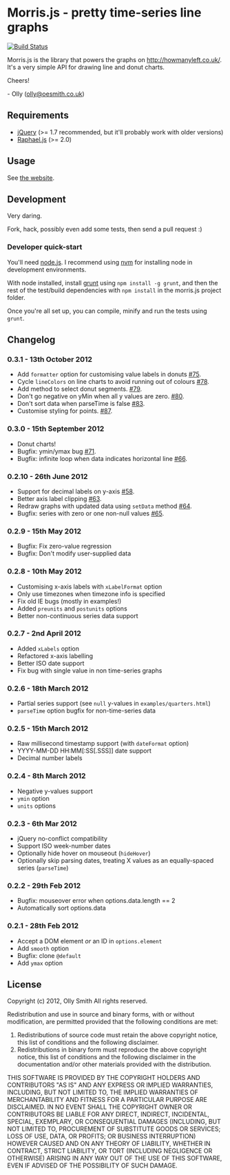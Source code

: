 # Morris.js - pretty time-series line graphs

[![Build Status](https://secure.travis-ci.org/oesmith/morris.js.png?branch=master)](http://travis-ci.org/oesmith/morris.js)

Morris.js is the library that powers the graphs on http://howmanyleft.co.uk/.
It's a very simple API for drawing line and donut charts.

Cheers!

\- Olly (olly@oesmith.co.uk)

## Requirements

- [jQuery](http://jquery.com/) (>= 1.7 recommended, but it'll probably work with older versions)
- [Raphael.js](http://raphaeljs.com/) (>= 2.0)

## Usage

See [the website](http://oesmith.github.com/morris.js/).

## Development

Very daring.

Fork, hack, possibly even add some tests, then send a pull request :)

### Developer quick-start

You'll need [node.js](https://nodejs.org).  I recommend using
[nvm](https://github.com/creationix/nvm) for installing node in
development environments.

With node installed, install [grunt](https://github.com/cowboy/grunt) using
`npm install -g grunt`, and then the rest of the test/build dependencies
with `npm install` in the morris.js project folder.

Once you're all set up, you can compile, minify and run the tests using `grunt`.

## Changelog

### 0.3.1 - 13th October 2012

- Add `formatter` option for customising value labels in donuts [#75](https://github.com/oesmith/morris.js/issues/75).
- Cycle `lineColors` on line charts to avoid running out of colours [#78](https://github.com/oesmith/morris.js/issues/78).
- Add method to select donut segments. [#79](https://github.com/oesmith/morris.js/issues/79).
- Don't go negative on yMin when all y values are zero. [#80](https://github.com/oesmith/morris.js/issues/80).
- Don't sort data when parseTime is false [#83](https://github.com/oesmith/morris.js/issues/83).
- Customise styling for points. [#87](https://github.com/oesmith/morris.js/issues/87).

### 0.3.0 - 15th September 2012

- Donut charts!
- Bugfix: ymin/ymax bug [#71](https://github.com/oesmith/morris.js/issues/71).
- Bugfix: infinite loop when data indicates horizontal line [#66](https://github.com/oesmith/morris.js/issues/66).

### 0.2.10 - 26th June 2012

- Support for decimal labels on y-axis [#58](https://github.com/oesmith/morris.js/issues/58).
- Better axis label clipping [#63](https://github.com/oesmith/morris.js/issues/63).
- Redraw graphs with updated data using `setData` method [#64](https://github.com/oesmith/morris.js/issues/64).
- Bugfix: series with zero or one non-null values [#65](https://github.com/oesmith/morris.js/issues/65).

### 0.2.9 - 15th May 2012

- Bugfix: Fix zero-value regression
- Bugfix: Don't modify user-supplied data

### 0.2.8 - 10th May 2012

- Customising x-axis labels with `xLabelFormat` option
- Only use timezones when timezone info is specified
- Fix old IE bugs (mostly in examples!)
- Added `preunits` and `postunits` options
- Better non-continuous series data support

### 0.2.7 - 2nd April 2012

- Added `xLabels` option
- Refactored x-axis labelling
- Better ISO date support
- Fix bug with single value in non time-series graphs

### 0.2.6 - 18th March 2012

- Partial series support (see `null` y-values in `examples/quarters.html`)
- `parseTime` option bugfix for non-time-series data

### 0.2.5 - 15th March 2012

- Raw millisecond timestamp support (with `dateFormat` option)
- YYYY-MM-DD HH:MM[:SS[.SSS]] date support
- Decimal number labels

### 0.2.4 - 8th March 2012

- Negative y-values support
- `ymin` option
- `units` options

### 0.2.3 - 6th Mar 2012

- jQuery no-conflict compatibility
- Support ISO week-number dates
- Optionally hide hover on mouseout (`hideHover`)
- Optionally skip parsing dates, treating X values as an equally-spaced series (`parseTime`)

### 0.2.2 - 29th Feb 2012

- Bugfix: mouseover error when options.data.length == 2
- Automatically sort options.data

### 0.2.1 - 28th Feb 2012

- Accept a DOM element *or* an ID in `options.element`
- Add `smooth` option
- Bugfix: clone `@default`
- Add `ymax` option

## License

Copyright (c) 2012, Olly Smith
All rights reserved.

Redistribution and use in source and binary forms, with or without
modification, are permitted provided that the following conditions are met:

1. Redistributions of source code must retain the above copyright notice, this
   list of conditions and the following disclaimer.
2. Redistributions in binary form must reproduce the above copyright notice,
   this list of conditions and the following disclaimer in the documentation
   and/or other materials provided with the distribution.

THIS SOFTWARE IS PROVIDED BY THE COPYRIGHT HOLDERS AND CONTRIBUTORS "AS IS" AND
ANY EXPRESS OR IMPLIED WARRANTIES, INCLUDING, BUT NOT LIMITED TO, THE IMPLIED
WARRANTIES OF MERCHANTABILITY AND FITNESS FOR A PARTICULAR PURPOSE ARE
DISCLAIMED. IN NO EVENT SHALL THE COPYRIGHT OWNER OR CONTRIBUTORS BE LIABLE FOR
ANY DIRECT, INDIRECT, INCIDENTAL, SPECIAL, EXEMPLARY, OR CONSEQUENTIAL DAMAGES
(INCLUDING, BUT NOT LIMITED TO, PROCUREMENT OF SUBSTITUTE GOODS OR SERVICES;
LOSS OF USE, DATA, OR PROFITS; OR BUSINESS INTERRUPTION) HOWEVER CAUSED AND
ON ANY THEORY OF LIABILITY, WHETHER IN CONTRACT, STRICT LIABILITY, OR TORT
(INCLUDING NEGLIGENCE OR OTHERWISE) ARISING IN ANY WAY OUT OF THE USE OF THIS
SOFTWARE, EVEN IF ADVISED OF THE POSSIBILITY OF SUCH DAMAGE.
